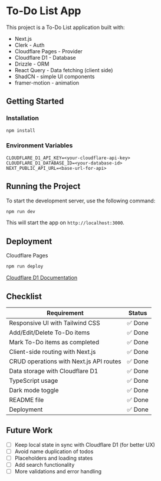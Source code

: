 # To-Do List App

This project is a To-Do List application built with:

-   Next.js
-   Clerk - Auth
-   Cloudflare Pages - Provider
-   Cloudflare D1 - Database
-   Drizzle - ORM
-   React Query - Data fetching (client side)
-   ShadCN - simple UI components
-   framer-motion - animation

## Getting Started

### Installation

```bash
npm install
```

### Environment Variables

```env
CLOUDFLARE_D1_API_KEY=<your-cloudflare-api-key>
CLOUDFLARE_D1_DATABASE_ID=<your-database-id>
NEXT_PUBLIC_API_URL=<base-url-for-api>
```

## Running the Project

To start the development server, use the following command:

```bash
npm run dev
```

This will start the app on `http://localhost:3000`.

## Deployment

Cloudflare Pages

```bash
npm run deploy
```

[Cloudflare D1 Documentation](https://developers.cloudflare.com/d1/get-started/)

## Checklist

| Requirement                             | Status  |
| --------------------------------------- | ------- |
| Responsive UI with Tailwind CSS         | ✅ Done |
| Add/Edit/Delete To-Do items             | ✅ Done |
| Mark To-Do items as completed           | ✅ Done |
| Client-side routing with Next.js        | ✅ Done |
| CRUD operations with Next.js API routes | ✅ Done |
| Data storage with Cloudflare D1         | ✅ Done |
| TypeScript usage                        | ✅ Done |
| Dark mode toggle                        | ✅ Done |
| README file                             | ✅ Done |
| Deployment                              | ✅ Done |

## Future Work

-   [ ] Keep local state in sync with Cloudflare D1 (for better UX)
-   [ ] Avoid name duplication of todos
-   [ ] Placeholders and loading states
-   [ ] Add search functionality
-   [ ] More validations and error handling
